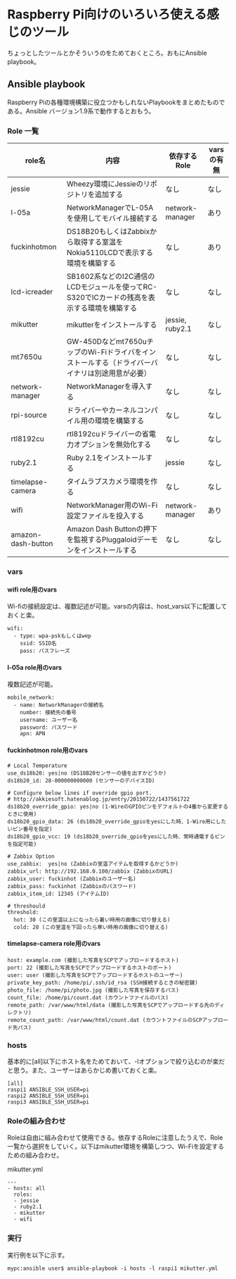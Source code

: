 # Raspberry Pi向けのいろいろ使える感じのツール

ちょっとしたツールとかそういうのをためておくところ。おもにAnsible playbook。

## Ansible playbook

Raspberry Piの各種環境構築に役立つかもしれないPlaybookをまとめたものである。Ansible バージョン1.9系で動作するとおもう。

### Role 一覧

| role名 | 内容 | 依存するRole | varsの有無 |
| --- | --- | --- | --- |
| jessie | Wheezy環境にJessieのリポジトリを追加する | なし | なし |
| l-05a | NetworkManagerでL-05Aを使用してモバイル接続する | network-manager | あり |
| fuckinhotmon | DS18B20もしくはZabbixから取得する室温をNokia5110LCDで表示する環境を構築する | なし | あり |
| lcd-icreader | SB1602系などのI2C通信のLCDモジュールを使ってRC-S320でICカードの残高を表示する環境を構築する | なし | なし |
| mikutter | mikutterをインストールする | jessie, ruby2.1 | なし |
| mt7650u | GW-450Dなどmt7650uチップのWi-Fiドライバをインストールする（ドライバーバイナリは別途用意が必要） | なし | なし |
| network-manager | NetworkManagerを導入する | なし | なし | 
| rpi-source | ドライバーやカーネルコンパイル用の環境を構築する | なし | なし |
| rtl8192cu | rtl8192cuドライバーの省電力オプションを無効化する | なし | なし |
| ruby2.1 | Ruby 2.1をインストールする | jessie | なし |
| timelapse-camera | タイムラプスカメラ環境を作る | なし | なし |
| wifi | NetworkManager用のWi-Fi設定ファイルを投入する | network-manager | あり |
| amazon-dash-button | Amazon Dash Buttonの押下を監視するPluggaloidデーモンをインストールする | なし | なし |

### vars

#### wifi role用のvars

Wi-fiの接続設定は、複数記述が可能。varsの内容は、host_vars以下に配置しておくと楽。

```
wifi:
  - type: wpa-pskもしくはwep
    ssid: SSID名
    pass: パスフレーズ
```

#### l-05a role用のvars

複数記述が可能。

```
mobile_network:
  - name: NetworkManagerの接続名
    number: 接続先の番号
    username: ユーザー名
    password: パスワード
    apn: APN
```

#### fuckinhotmon role用のvars

```
# Local Temperature
use_ds18b20: yes|no (DS18B20センサーの値を出すかどうか)
ds18b20_id: 28-000000000000 (センサーのデバイスID)

# Configure below lines if override gpio port.
# http://akkiesoft.hatenablog.jp/entry/20150722/1437561722
ds18b20_override_gpio: yes|no (1-WireのGPIOピンをデフォルトの4番から変更するときに使用)
ds18b20_gpio_data: 26 (ds18b20_override_gpioをyesにした時、1-Wire用にしたいピン番号を指定)
ds18b20_gpio_vcc: 19 (ds18b20_override_gpioをyesにした時、常時通電するピンを指定可能)

# Zabbix Option
use_zabbix:  yes|no (Zabbixの室温アイテムを取得するかどうか)
zabbix_url: http://192.168.0.100/zabbix (ZabbixのURL)
zabbix_user: fuckinhot (Zabbixのユーザー名)
zabbix_pass: fuckinhot (Zabbixのパスワード)
zabbix_item_id: 12345 (アイテムID)

# threshould
threshold:
  hot: 30 (この室温以上になったら暑い時用の画像に切り替える)
  cold: 20 (この室温を下回ったら寒い時用の画像に切り替える)
```

#### timelapse-camera role用のvars

```
host: example.com (撮影した写真をSCPでアップロードするホスト)
port: 22 (撮影した写真をSCPでアップロードするホストのポート)
user: user (撮影した写真をSCPでアップロードするホストのユーザー)
private_key_path: /home/pi/.ssh/id_rsa (SSH接続するときの秘密鍵)
photo_file: /home/pi/photo.jpg (撮影した写真を保存するパス)
count_file: /home/pi/count.dat (カウントファイルのパス)
remote_path: /var/www/html/data (撮影した写真をSCPでアップロードする先のディレクトリ)
remote_count_path: /var/www/html/count.dat (カウントファイルのSCPアップロード先パス)
```

### hosts

基本的に[all]以下にホスト名をためておいて、-lオプションで絞り込むのが楽だと思う。また、ユーザーはあらかじめ書いておくと楽。

```
[all]
raspi1 ANSIBLE_SSH_USER=pi
raspi2 ANSIBLE_SSH_USER=pi
raspi3 ANSIBLE_SSH_USER=pi
```

### Roleの組み合わせ

Roleは自由に組み合わせて使用できる。依存するRoleに注意したうえで、Role一覧から選択をしていく。以下はmikutter環境を構築しつつ、Wi-Fiを設定するための組み合わせ。

mikutter.yml
```
---
- hosts: all
  roles:
  - jessie
  - ruby2.1
  - mikutter
  - wifi
```

### 実行

実行例を以下に示す。

```
mypc:ansible user$ ansible-playbook -i hosts -l raspi1 mikutter.yml 
```
